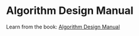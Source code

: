 # Algorithm Design Manual

Learn from the book: [Algorithm Design Manual](https://mimoza.marmara.edu.tr/~msakalli/cse706_12/SkienaTheAlgorithmDesignManual.pdf)

